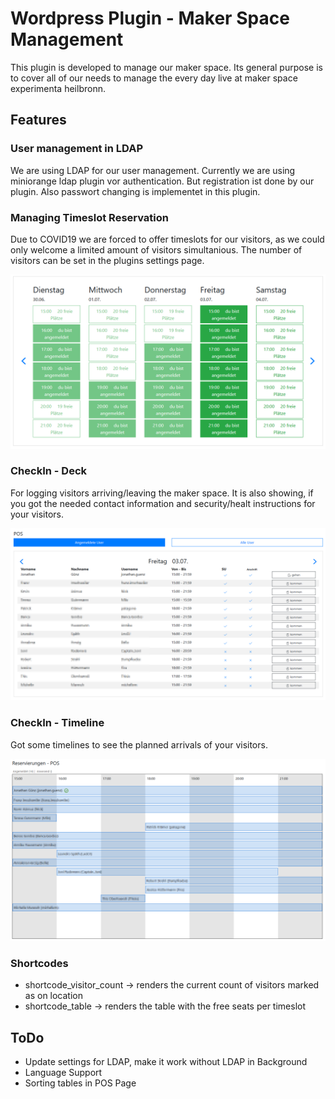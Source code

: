 # Wordpress Plugin - Maker Space Management

This plugin is developed to manage our maker space. Its general purpose is to cover all of our needs to manage the every day live at maker space experimenta heilbronn.

## Features

### User management in LDAP

We are using LDAP for our user management. Currently we are using miniorange ldap plugin vor authentication. But registration ist done by our plugin.
Also passwort changing is implementet in this plugin.

### Managing Timeslot Reservation

Due to COVID19 we are forced to offer timeslots for our visitors, as we could only welcome a limited amount of visitors simultanious. The number of visitors can be set in the plugins settings page.

![screenshot](docs/b1.png)

### CheckIn - Deck

For logging visitors arriving/leaving the maker space. 
It is also showing, if you got the needed contact information and security/healt instructions for your visitors.

![timeline](docs/b3.png)



### CheckIn - Timeline

Got some timelines to see the planned arrivals of your visitors.

![timeline](docs/b2.png)


### Shortcodes

* shortcode_visitor_count -> renders the current count of visitors marked as on location
* shortcode_table -> renders the table with the free seats per timeslot


## ToDo

* Update settings for LDAP, make it work without LDAP in Background
* Language Support
* Sorting tables in POS Page
